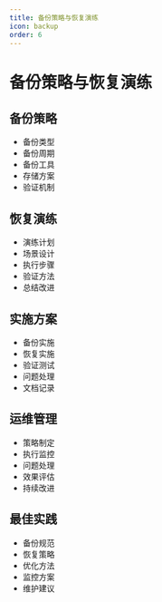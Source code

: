 ```yaml
---
title: 备份策略与恢复演练
icon: backup
order: 6
---
```


# 备份策略与恢复演练

## 备份策略
- 备份类型
- 备份周期
- 备份工具
- 存储方案
- 验证机制

## 恢复演练
- 演练计划
- 场景设计
- 执行步骤
- 验证方法
- 总结改进

## 实施方案
- 备份实施
- 恢复实施
- 验证测试
- 问题处理
- 文档记录

## 运维管理
- 策略制定
- 执行监控
- 问题处理
- 效果评估
- 持续改进

## 最佳实践
- 备份规范
- 恢复策略
- 优化方法
- 监控方案
- 维护建议
